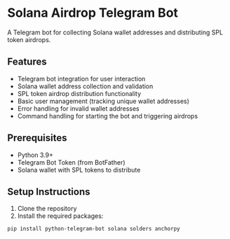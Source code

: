 # Solana Airdrop Telegram Bot

A Telegram bot for collecting Solana wallet addresses and distributing SPL token airdrops.

## Features

- Telegram bot integration for user interaction
- Solana wallet address collection and validation
- SPL token airdrop distribution functionality
- Basic user management (tracking unique wallet addresses)
- Error handling for invalid wallet addresses
- Command handling for starting the bot and triggering airdrops

## Prerequisites

- Python 3.9+
- Telegram Bot Token (from BotFather)
- Solana wallet with SPL tokens to distribute

## Setup Instructions

1. Clone the repository
2. Install the required packages:
```bash
pip install python-telegram-bot solana solders anchorpy
